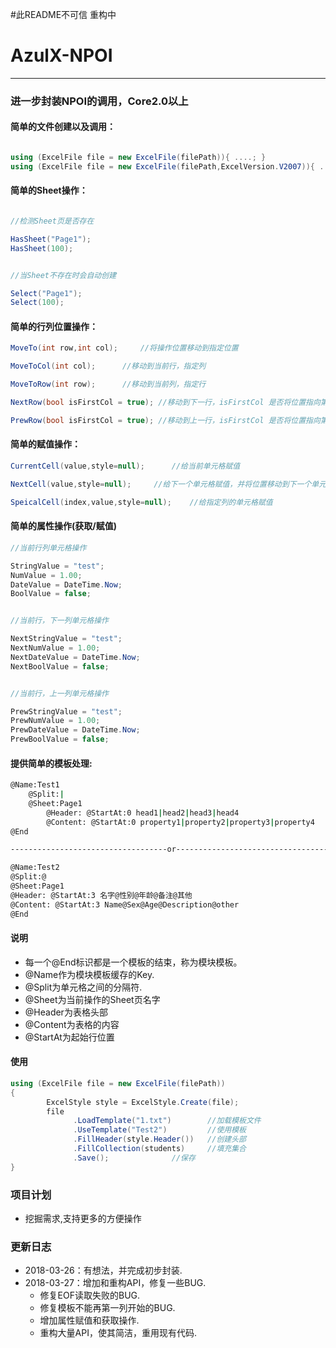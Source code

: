 #此README不可信  重构中

# AzulX-NPOI

------

### 进一步封装NPOI的调用，Core2.0以上


#### 简单的文件创建以及调用：

```C#

using (ExcelFile file = new ExcelFile(filePath)){ ....; }
using (ExcelFile file = new ExcelFile(filePath,ExcelVersion.V2007)){ ....; }

```

#### 简单的Sheet操作：

```C#

//检测Sheet页是否存在

HasSheet("Page1");
HasSheet(100);


//当Sheet不存在时会自动创建

Select("Page1");
Select(100);

```

#### 简单的行列位置操作：

```C#
MoveTo(int row,int col);	 //将操作位置移动到指定位置

MoveToCol(int col);		 //移动到当前行，指定列

MoveToRow(int row);		 //移动到当前列，指定行

NextRow(bool isFirstCol = true); //移动到下一行，isFirstCol 是否将位置指向第一列

PrewRow(bool isFirstCol = true); //移动到上一行，isFirstCol 是否将位置指向第一列
```

#### 简单的赋值操作：

```C#
CurrentCell(value,style=null);		//给当前单元格赋值

NextCell(value,style=null);		//给下一个单元格赋值，并将位置移动到下一个单元格

SpeicalCell(index,value,style=null);	//给指定列的单元格赋值
```

#### 简单的属性操作(获取/赋值)

```C#
//当前行列单元格操作

StringValue = "test";
NumValue = 1.00;
DateValue = DateTime.Now;
BoolValue = false;


//当前行，下一列单元格操作

NextStringValue = "test";
NextNumValue = 1.00;
NextDateValue = DateTime.Now;
NextBoolValue = false;


//当前行，上一列单元格操作

PrewStringValue = "test";
PrewNumValue = 1.00;
PrewDateValue = DateTime.Now;
PrewBoolValue = false;
```



#### 提供简单的模板处理:

```Bash
@Name:Test1  
	@Split:|  
	@Sheet:Page1  
		@Header: @StartAt:0 head1|head2|head3|head4  
		@Content: @StartAt:0 property1|property2|property3|property4  
@End  

-----------------------------------or-----------------------------------

@Name:Test2  
@Split:@  
@Sheet:Page1  
@Header: @StartAt:3 名字@性别@年龄@备注@其他  
@Content: @StartAt:3 Name@Sex@Age@Description@other  
@End
```
#### 说明

- 每一个@End标识都是一个模板的结束，称为模块模板。  
- @Name作为模块模板缓存的Key.  
- @Split为单元格之间的分隔符.  
- @Sheet为当前操作的Sheet页名字  
- @Header为表格头部  
- @Content为表格的内容  
- @StartAt为起始行位置

#### 使用

```C#
using (ExcelFile file = new ExcelFile(filePath))
{
        ExcelStyle style = ExcelStyle.Create(file);
        file
              .LoadTemplate("1.txt") 		//加载模板文件
              .UseTemplate("Test2")  		//使用模板
              .FillHeader(style.Header())	//创建头部
              .FillCollection(students)		//填充集合
              .Save();				//保存
}
```


### 项目计划

   - 挖掘需求,支持更多的方便操作

### 更新日志

   - 2018-03-26：有想法，并完成初步封装.
   - 2018-03-27：增加和重构API，修复一些BUG.
        - 修复EOF读取失败的BUG.
        - 修复模板不能再第一列开始的BUG.
        - 增加属性赋值和获取操作.
        - 重构大量API，使其简洁，重用现有代码.
